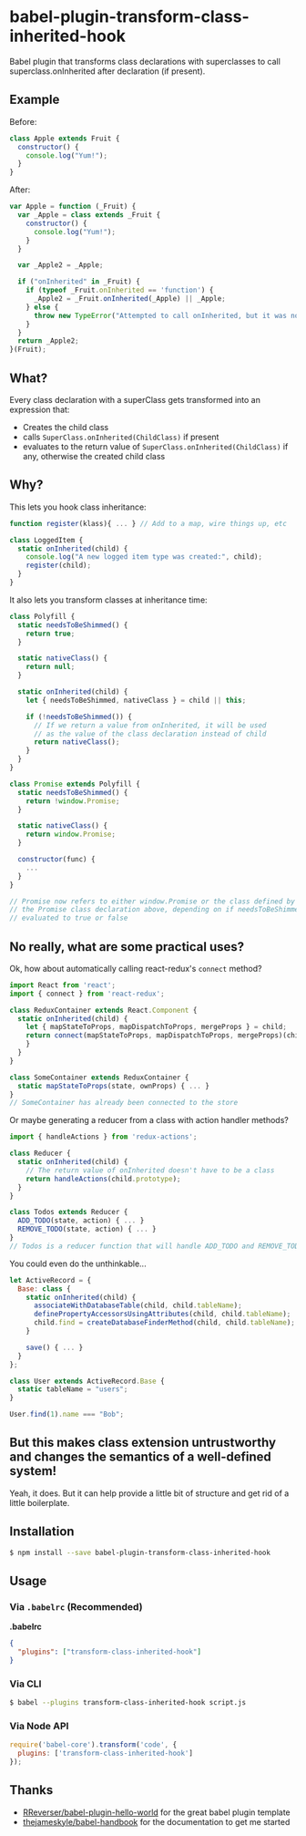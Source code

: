 # babel-plugin-transform-class-inherited-hook

Babel plugin that transforms class declarations with superclasses to call superclass.onInherited after declaration (if present).

## Example

Before:
```javascript
class Apple extends Fruit {
  constructor() {
    console.log("Yum!");
  }
}
```
After:
```javascript
var Apple = function (_Fruit) {
  var _Apple = class extends _Fruit {
    constructor() {
      console.log("Yum!");
    }
  }

  var _Apple2 = _Apple;

  if ("onInherited" in _Fruit) {
    if (typeof _Fruit.onInherited == 'function') {
      _Apple2 = _Fruit.onInherited(_Apple) || _Apple;
    } else {
      throw new TypeError("Attempted to call onInherited, but it was not a function");
    }
  }
  return _Apple2;
}(Fruit);
```

## What?

Every class declaration with a superClass gets transformed into an expression that:
* Creates the child class
* calls `SuperClass.onInherited(ChildClass)` if present
* evaluates to the return value of `SuperClass.onInherited(ChildClass)` if any, otherwise the created child class

## Why?

This lets you hook class inheritance:
```javascript
function register(klass){ ... } // Add to a map, wire things up, etc

class LoggedItem {
  static onInherited(child) {
    console.log("A new logged item type was created:", child);
    register(child);
  }
}
```

It also lets you transform classes at inheritance time:
```javascript
class Polyfill {
  static needsToBeShimmed() {
    return true;
  }

  static nativeClass() {
    return null;
  }

  static onInherited(child) {
    let { needsToBeShimmed, nativeClass } = child || this;

    if (!needsToBeShimmed()) {
      // If we return a value from onInherited, it will be used
      // as the value of the class declaration instead of child
      return nativeClass();
    }
  }
}

class Promise extends Polyfill {
  static needsToBeShimmed() {
    return !window.Promise;
  }

  static nativeClass() {
    return window.Promise;
  }

  constructor(func) {
    ...
  }
}

// Promise now refers to either window.Promise or the class defined by
// the Promise class declaration above, depending on if needsToBeShimmed()
// evaluated to true or false
```

## No really, what are some practical uses?

Ok, how about automatically calling react-redux's `connect` method?
```javascript
import React from 'react';
import { connect } from 'react-redux';

class ReduxContainer extends React.Component {
  static onInherited(child) {
    let { mapStateToProps, mapDispatchToProps, mergeProps } = child;
    return connect(mapStateToProps, mapDispatchToProps, mergeProps)(child);
    }
  }
}

class SomeContainer extends ReduxContainer {
  static mapStateToProps(state, ownProps) { ... }
}
// SomeContainer has already been connected to the store
```

Or maybe generating a reducer from a class with action handler methods?
```javascript
import { handleActions } from 'redux-actions';

class Reducer {
  static onInherited(child) {
    // The return value of onInherited doesn't have to be a class
    return handleActions(child.prototype);
  }
}

class Todos extends Reducer {
  ADD_TODO(state, action) { ... }
  REMOVE_TODO(state, action) { ... }
}
// Todos is a reducer function that will handle ADD_TODO and REMOVE_TODO actions
```

You could even do the unthinkable...
```javascript
let ActiveRecord = {
  Base: class {
    static onInherited(child) {
      associateWithDatabaseTable(child, child.tableName);
      definePropertyAccessorsUsingAttributes(child, child.tableName);
      child.find = createDatabaseFinderMethod(child, child.tableName);
    }

    save() { ... }
  }
};

class User extends ActiveRecord.Base {
  static tableName = "users";
}

User.find(1).name === "Bob";

```

## But this makes class extension untrustworthy and changes the semantics of a well-defined system!

Yeah, it does. But it can help provide a little bit of structure and get rid of a little boilerplate.

## Installation

```sh
$ npm install --save babel-plugin-transform-class-inherited-hook
```

## Usage

### Via `.babelrc` (Recommended)

**.babelrc**

```json
{
  "plugins": ["transform-class-inherited-hook"]
}
```

### Via CLI

```sh
$ babel --plugins transform-class-inherited-hook script.js
```

### Via Node API

```javascript
require('babel-core').transform('code', {
  plugins: ['transform-class-inherited-hook']
});
```

## Thanks

* [RReverser/babel-plugin-hello-world](https://github.com/rreverser/babel-plugin-hello-world) for the great babel plugin template
* [thejameskyle/babel-handbook](https://github.com/thejameskyle/babel-handbook) for the documentation to get me started
